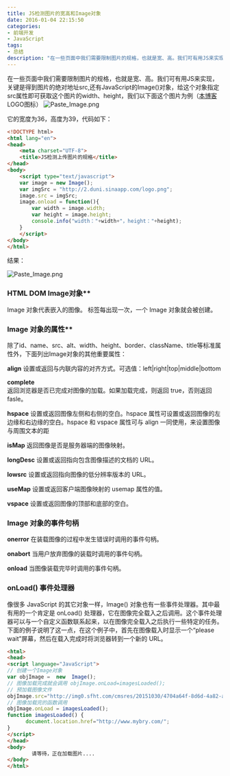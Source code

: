 ```yaml
---
title: JS检测图片的宽高和Image对象
date: 2016-01-04 22:15:50
categories:
- 前端开发
- JavaScript
tags:
- 总结
description: "在一些页面中我们需要限制图片的规格，也就是宽、高。我们可有用JS来实现，关键是得到图片的绝对地址src,还有JavaScript的Image()对象，给这个对象指定src属性即可获取这个图片的width、height，我们以下面这个图片为例"
---
```


在一些页面中我们需要限制图片的规格，也就是宽、高。我们可有用JS来实现，关键是得到图片的绝对地址src,还有JavaScript的Image()对象，给这个对象指定src属性即可获取这个图片的width、height，我们以下面这个图片为例（[本博客](http://www.mybry.com)LOGO图标）
![Paste_Image.png](http://upload-images.jianshu.io/upload_images/68937-44928949b2c7ef00.png?imageMogr2/auto-orient/strip%7CimageView2/2/w/1240)

它的宽度为36，高度为39，代码如下：
```html
<!DOCTYPE html>
<html lang="en">
<head>
    <meta charset="UTF-8">
    <title>JS检测上传图片的规格</title>
</head>
<body>
    <script type="text/javascript">
    var image = new Image();
    var imgSrc = "http://2.duni.sinaapp.com/logo.png";
    image.src = imgSrc;
    image.onload = function(){
        var width = image.width;
        var height = image.height;
        console.info("width："+width+"，height："+height);
    }
    </script>
</body>
</html>
```
结果：

![Paste_Image.png](http://upload-images.jianshu.io/upload_images/68937-2890b2ccba550f2d.png?imageMogr2/auto-orient/strip%7CimageView2/2/w/1240)

### HTML DOM Image对象**
Image 对象代表嵌入的图像。 标签每出现一次，一个 Image 对象就会被创建。

### Image 对象的属性**
除了id、name、src、alt、width、height、border、className、title等标准属性外，下面列出Image对象的其他重要属性：

**align**
设置或返回与内联内容的对齐方式。可选值：left|right|top|middle|bottom

**complete**	
返回浏览器是否已完成对图像的加载。如果加载完成，则返回 true，否则返回 fasle。

**hspace**
设置或返回图像左侧和右侧的空白。hspace 属性可设置或返回图像的左边缘和右边缘的空白。hspace 和 vspace 属性可与 align 一同使用，来设置图像与周围文本的距

**isMap**
返回图像是否是服务器端的图像映射。

**longDesc**
设置或返回指向包含图像描述的文档的 URL。

**lowsrc**
设置或返回指向图像的低分辨率版本的 URL。

**useMap**
设置或返回客户端图像映射的 usemap 属性的值。

**vspace**
设置或返回图像的顶部和底部的空白。

### Image 对象的事件句柄

**onerror**
在装载图像的过程中发生错误时调用的事件句柄。

**onabort**
当用户放弃图像的装载时调用的事件句柄。

**onload**
当图像装载完毕时调用的事件句柄。

### onLoad() 事件处理器

像很多 JavaScript 的其它对象一样，Image() 对象也有一些事件处理器。其中最有用的一个肯定是 onLoad() 处理器，它在图像完全载入之后调用。这个事件处理器可以与一个自定义函数联系起来，以在图像完全载入之后执行一些特定的任务。下面的例子说明了这一点，在这个例子中，首先在图像载入时显示一个“please wait”屏幕，然后在载入完成时将浏览器转到一个新的 URL。
```html
<html> 
<head> 
<script language="JavaScript"> 
// 创建一个Image对象
var objImage =  new  Image(); 
// 图像加载完成就会调用 objImage.onLoad=imagesLoaded(); 
// 预加载图像文件
objImage.src="http://img0.sfht.com/cmsres/20151030/4704a64f-8d6d-4a82-ab11-62d914531a44.jpeg";
// 图像加载完的函数调用
objImage.onLoad = imagesLoaded();
function imagesLoaded() { 
      document.location.href="http://www.mybry.com/"; 
} 
</script> 
</head> 
<body> 
        请等待，正在加载图片.... 
</body> 
</html> 
```